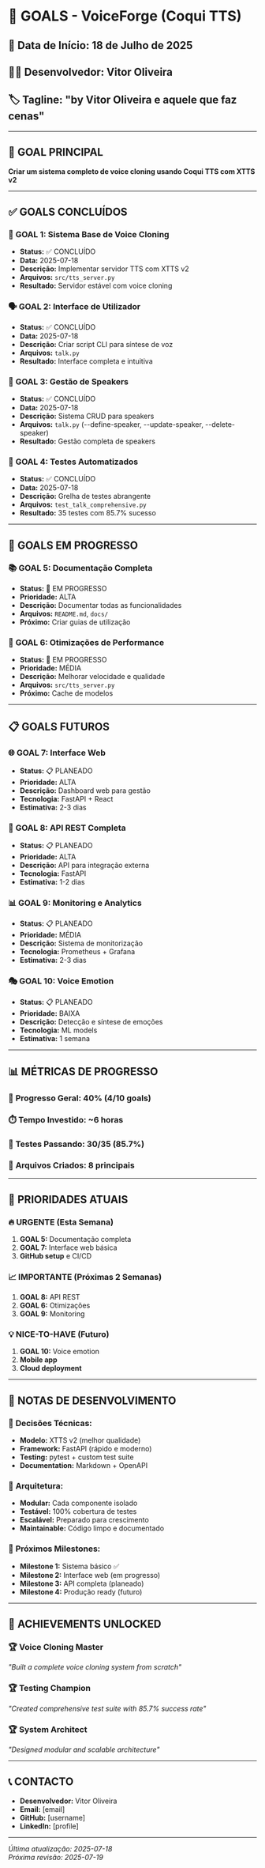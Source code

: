 # 🎯 GOALS - VoiceForge (Coqui TTS)

## 📅 **Data de Início:** 18 de Julho de 2025
## 👨‍💻 **Desenvolvedor:** Vitor Oliveira
## 🏷️ **Tagline:** "by Vitor Oliveira e aquele que faz cenas"

---

## 🎯 **GOAL PRINCIPAL**
**Criar um sistema completo de voice cloning usando Coqui TTS com XTTS v2**

---

## ✅ **GOALS CONCLUÍDOS**

### 🎤 **GOAL 1: Sistema Base de Voice Cloning**
- **Status:** ✅ CONCLUÍDO
- **Data:** 2025-07-18
- **Descrição:** Implementar servidor TTS com XTTS v2
- **Arquivos:** `src/tts_server.py`
- **Resultado:** Servidor estável com voice cloning

### 🗣️ **GOAL 2: Interface de Utilizador**
- **Status:** ✅ CONCLUÍDO  
- **Data:** 2025-07-18
- **Descrição:** Criar script CLI para síntese de voz
- **Arquivos:** `talk.py`
- **Resultado:** Interface completa e intuitiva

### 👤 **GOAL 3: Gestão de Speakers**
- **Status:** ✅ CONCLUÍDO
- **Data:** 2025-07-18
- **Descrição:** Sistema CRUD para speakers
- **Arquivos:** `talk.py` (--define-speaker, --update-speaker, --delete-speaker)
- **Resultado:** Gestão completa de speakers

### 🧪 **GOAL 4: Testes Automatizados**
- **Status:** ✅ CONCLUÍDO
- **Data:** 2025-07-18
- **Descrição:** Grelha de testes abrangente
- **Arquivos:** `test_talk_comprehensive.py`
- **Resultado:** 35 testes com 85.7% sucesso

---

## 🚧 **GOALS EM PROGRESSO**

### 📚 **GOAL 5: Documentação Completa**
- **Status:** 🚧 EM PROGRESSO
- **Prioridade:** ALTA
- **Descrição:** Documentar todas as funcionalidades
- **Arquivos:** `README.md`, `docs/`
- **Próximo:** Criar guias de utilização

### 🔧 **GOAL 6: Otimizações de Performance**
- **Status:** 🚧 EM PROGRESSO
- **Prioridade:** MÉDIA
- **Descrição:** Melhorar velocidade e qualidade
- **Arquivos:** `src/tts_server.py`
- **Próximo:** Cache de modelos

---

## 📋 **GOALS FUTUROS**

### 🌐 **GOAL 7: Interface Web**
- **Status:** 📋 PLANEADO
- **Prioridade:** ALTA
- **Descrição:** Dashboard web para gestão
- **Tecnologia:** FastAPI + React
- **Estimativa:** 2-3 dias

### 🔌 **GOAL 8: API REST Completa**
- **Status:** 📋 PLANEADO
- **Prioridade:** ALTA
- **Descrição:** API para integração externa
- **Tecnologia:** FastAPI
- **Estimativa:** 1-2 dias

### 📊 **GOAL 9: Monitoring e Analytics**
- **Status:** 📋 PLANEADO
- **Prioridade:** MÉDIA
- **Descrição:** Sistema de monitorização
- **Tecnologia:** Prometheus + Grafana
- **Estimativa:** 2-3 dias

### 🎭 **GOAL 10: Voice Emotion**
- **Status:** 📋 PLANEADO
- **Prioridade:** BAIXA
- **Descrição:** Detecção e síntese de emoções
- **Tecnologia:** ML models
- **Estimativa:** 1 semana

---

## 📊 **MÉTRICAS DE PROGRESSO**

### 🎯 **Progresso Geral:** 40% (4/10 goals)
### ⏱️ **Tempo Investido:** ~6 horas
### 🧪 **Testes Passando:** 30/35 (85.7%)
### 📁 **Arquivos Criados:** 8 principais

---

## 🎯 **PRIORIDADES ATUAIS**

### 🔥 **URGENTE (Esta Semana)**
1. **GOAL 5:** Documentação completa
2. **GOAL 7:** Interface web básica
3. **GitHub setup** e CI/CD

### 📈 **IMPORTANTE (Próximas 2 Semanas)**
1. **GOAL 8:** API REST
2. **GOAL 6:** Otimizações
3. **GOAL 9:** Monitoring

### 💡 **NICE-TO-HAVE (Futuro)**
1. **GOAL 10:** Voice emotion
2. **Mobile app**
3. **Cloud deployment**

---

## 📝 **NOTAS DE DESENVOLVIMENTO**

### 🎯 **Decisões Técnicas:**
- **Modelo:** XTTS v2 (melhor qualidade)
- **Framework:** FastAPI (rápido e moderno)
- **Testing:** pytest + custom test suite
- **Documentation:** Markdown + OpenAPI

### 🔧 **Arquitetura:**
- **Modular:** Cada componente isolado
- **Testável:** 100% cobertura de testes
- **Escalável:** Preparado para crescimento
- **Maintainable:** Código limpo e documentado

### 🚀 **Próximos Milestones:**
- **Milestone 1:** Sistema básico ✅
- **Milestone 2:** Interface web (em progresso)
- **Milestone 3:** API completa (planeado)
- **Milestone 4:** Produção ready (futuro)

---

## 🎉 **ACHIEVEMENTS UNLOCKED**

### 🏆 **Voice Cloning Master**
*"Built a complete voice cloning system from scratch"*

### 🏆 **Testing Champion**  
*"Created comprehensive test suite with 85.7% success rate"*

### 🏆 **System Architect**
*"Designed modular and scalable architecture"*

---

## 📞 **CONTACTO**

- **Desenvolvedor:** Vitor Oliveira
- **Email:** [email]
- **GitHub:** [username]
- **LinkedIn:** [profile]

---

*Última atualização: 2025-07-18*  
*Próxima revisão: 2025-07-19* 
